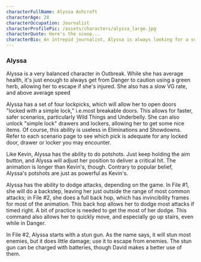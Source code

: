 ```yaml
---
characterFullName: Alyssa Ashcroft
characterAge: 28
characterOccupation: Journalist
characterProfilePic: /assets/characters/alyssa_large.jpg
characterQuote: Here's the scoop...
characterBio: An intrepid journalist, Alyssa is always looking for a scoop.
---
```

### Alyssa

<CharacterProfileCard/>

Alyssa is a very balanced character in Outbreak. While she has average health, it's just enough to always get from Danger to caution using a green herb, allowing her to escape if she's injured. She also has a slow VG rate, and above average speed

Alyssa has a set of four lockpicks, which will allow her to open doors "locked with a simple lock," i.e.most breakable doors. This allows for faster, safer scenarios, particularly Wild Things and Underbelly. She can also unlock "simple lock" drawers and lockers, allowing her to get some nice items. Of course, this ability is useless in Eliminations and Showdowns. Refer to each scenario page to see which pick is adequate for any locked door, drawer or locker you may encounter.

Like Kevin, Alyssa has the ability to do potshots. Just keep holding the aim button, and Alyssa will adjust her position to deliver a critical hit. The animation is longer than Kevin's, though. Contrary to popular belief, Alyssa's potshots are just as powerful as Kevin's.

Alyssa has the ability to dodge attacks, depending on the game. In File #1, she will do a backstep, leaving her just outside the range of most common attacks; in File #2, she does a full back hop, which has invincibility frames for most of the animation. This back hop allows her to dodge most attacks if timed right. A bit of practice is needed to get the most of her dodge. This command also allows her to quickly move, and especially go up stairs, even while in Danger.

In File #2, Alyssa starts with a stun gun. As the name says, it will stun most enemies, but it does little damage; use it to escape from enemies. The stun gun can be charged with batteries, though David makes a better use of them. 
